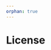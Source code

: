 ```yaml
---
orphan: true
---
```


# License

```{include} ../LICENSE

```
                                                                                                                                                                                                                                                                                                     